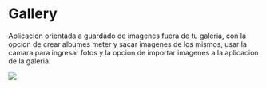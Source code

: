 # Gallery

Aplicacion orientada a guardado de imagenes fuera de tu galeria, con la opcion de crear albumes meter y sacar imagenes de los mismos, usar la camara para ingresar fotos y
la opcion de importar imagenes a la aplicacion de la galeria.

![](https://i.imgur.com/lG4nm6b.png)
